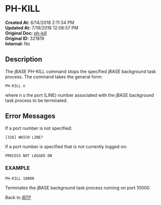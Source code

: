 # PH-KILL

**Created At:** 6/14/2018 2:11:34 PM  
**Updated At:** 7/19/2018 12:08:57 PM  
**Original Doc:** [ph-kill](https://docs.jbase.com/46465-background-processing/ph-kill)  
**Original ID:** 321819  
**Internal:** No  


## Description 

The jBASE PH-KILL command stops the specified jBASE background task process. The command takes the general form:

```
PH-KILL n
```

where n s the port (LINE) number associated with the jBASE background task process to be terminated.



## Error Messages 

If a port number is not specified:

```
[316] WHICH LINE?
```



If a port number is specified that is not currently logged on:

```
PROCESS NOT LOGGED ON
```



### EXAMPLE

```
PH-KILL 10000
```

Terminates the jBASE background task process running on port 10000.



Back to [jBTP](./../jbtp)
